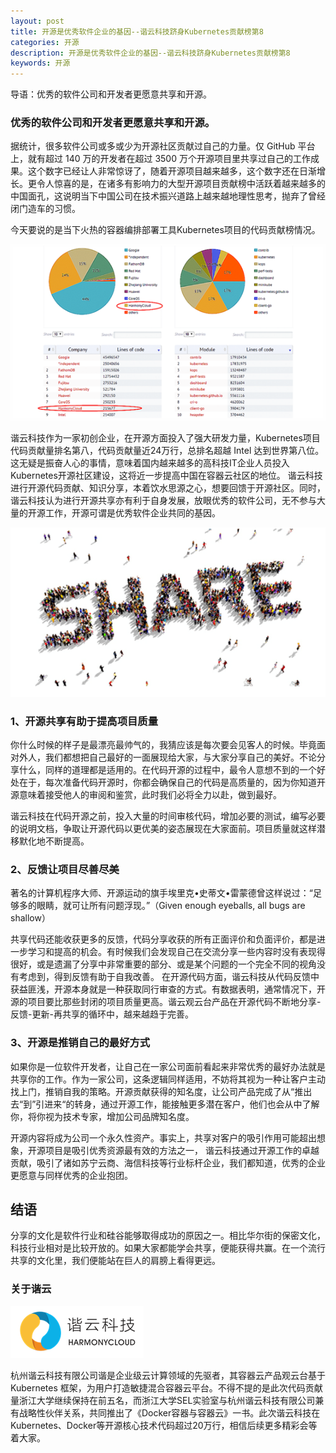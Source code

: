 ```yaml
---
layout: post
title: 开源是优秀软件企业的基因--谐云科技跻身Kubernetes贡献榜第8
categories: 开源
description: 开源是优秀软件企业的基因--谐云科技跻身Kubernetes贡献榜第8
keywords: 开源
---
```


导语：优秀的软件公司和开发者更愿意共享和开源。




### 优秀的软件公司和开发者更愿意共享和开源。

据统计，很多软件公司或多或少为开源社区贡献过自己的力量。仅 GitHub 平台上，就有超过 140 万的开发者在超过 3500 万个开源项目里共享过自己的工作成果。这个数字已经让人非常惊讶了，随着开源项目越来越多，这个数字还在日渐增长。更令人惊喜的是，在诸多有影响力的大型开源项目贡献榜中活跃着越来越多的中国面孔，这说明当下中国公司在技术振兴道路上越来越地理性思考，抛弃了曾经闭门造车的习惯。

今天要说的是当下火热的容器编排部署工具Kubernetes项目的代码贡献榜情况。

![代码贡献榜](/images/posts/20170217_1.png)

谐云科技作为一家初创企业，在开源方面投入了强大研发力量，Kubernetes项目代码贡献量排名第八，代码贡献量近24万行，总排名超越 Intel 达到世界第八位。这无疑是振奋人心的事情，意味着国内越来越多的高科技IT企业人员投入Kubernetes开源社区建设，这将近一步提高中国在容器云社区的地位。
谐云科技进行开源代码贡献、知识分享，本着饮水思源之心，想要回馈于开源社区。同时，谐云科技认为进行开源共享亦有利于自身发展，放眼优秀的软件公司，无不参与大量的开源工作，开源可谓是优秀软件企业共同的基因。

![share](/images/posts/20170217_2.png)

### 1、开源共享有助于提高项目质量

你什么时候的样子是最漂亮最帅气的，我猜应该是每次要会见客人的时候。毕竟面对外人，我们都想把自己最好的一面展现给大家，与大家分享自己的美好。不论分享什么，同样的道理都是适用的。在代码开源的过程中，最令人意想不到的一个好处在于，每次准备代码开源时，你都会确保自己的代码是高质量的，因为你知道开源意味着接受他人的审阅和鉴赏，此时我们必将全力以赴，做到最好。

谐云科技在代码开源之前，投入大量的时间审核代码，增加必要的测试，编写必要的说明文档，争取让开源代码以更优美的姿态展现在大家面前。项目质量就这样潜移默化地不断提高。

### 2、反馈让项目尽善尽美

著名的计算机程序大师、开源运动的旗手埃里克•史蒂文•雷蒙德曾这样说过：“足够多的眼睛，就可让所有问题浮现。”（Given enough eyeballs, all bugs are shallow）

共享代码还能收获更多的反馈，代码分享收获的所有正面评价和负面评价，都是进一步学习和提高的机会。有时候我们会发现自己在交流分享一些内容时没有表现得很好，或是遗漏了分享中非常重要的部分、或是某个问题的一个完全不同的视角没有考虑到，得到反馈有助于自我改善。
在开源代码方面，谐云科技从代码反馈中获益匪浅，开源本身就是一种获取同行审查的方式。有数据表明，通常情况下，开源的项目要比那些封闭的项目质量更高。谐云观云台产品在开源代码不断地分享-反馈-更新-再共享的循环中，越来越趋于完善。

### 3、开源是推销自己的最好方式

如果你是一位软件开发者，让自己在一家公司面前看起来非常优秀的最好办法就是共享你的工作。作为一家公司，这条逻辑同样适用，不妨将其视为一种让客户主动找上门，推销自我的策略。开源贡献获得的知名度，让公司产品完成了从“推出去“到”引进来“的转身，通过开源工作，能接触更多潜在客户，他们也会从中了解你，将你视为技术专家，增加公司品牌知名度。

开源内容将成为公司一个永久性资产。事实上，共享对客户的吸引作用可能超出想象，开源项目是吸引优秀资源最有效的方法之一， 谐云科技通过开源工作的卓越贡献，吸引了诸如苏宁云商、海信科技等行业标杆企业，我们都知道，优秀的企业更愿意与同样优秀的企业抱团。

## 结语

分享的文化是软件行业和硅谷能够取得成功的原因之一。相比华尔街的保密文化，科技行业相对是比较开放的。如果大家都能学会共享，便能获得共赢。在一个流行共享的文化里，我们便能站在巨人的肩膀上看得更远。

### 关于谐云

![logo](/images/posts/20170217_3.png)

杭州谐云科技有限公司谐是企业级云计算领域的先驱者，其容器云产品观云台基于 Kubernetes 框架，为用户打造敏捷混合容器云平台。不得不提的是此次代码贡献量浙江大学继续保持在前五名，而浙江大学SEL实验室与杭州谐云科技有限公司兼有战略性伙伴关系，共同推出了《Docker容器与容器云》一书。此次谐云科技在Kubernetes、Docker等开源核心技术代码超过20万行，相信后续更多精彩会等着大家。
